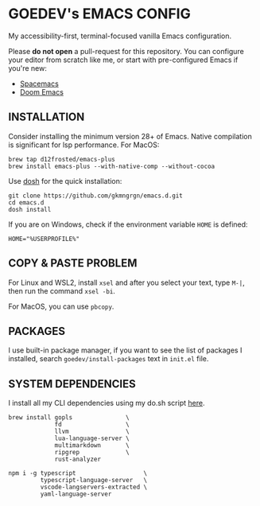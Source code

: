 # GOEDEV's EMACS CONFIG

My accessibility-first, terminal-focused vanilla Emacs configuration.

Please **do not open** a pull-request for this repository. You can configure your editor
from scratch like me, or start with pre-configured Emacs if you're new:

- [Spacemacs](https://www.spacemacs.org/)
- [Doom Emacs](https://github.com/hlissner/doom-emacs)


## INSTALLATION

Consider installing the minimum version 28+ of Emacs. Native compilation is significant
for lsp performance. For MacOS:

    brew tap d12frosted/emacs-plus
    brew install emacs-plus --with-native-comp --without-cocoa

Use [dosh](https://github.com/gkmngrgn/dosh/) for the quick installation:

    git clone https://github.com/gkmngrgn/emacs.d.git
    cd emacs.d
    dosh install

If you are on Windows, check if the environment variable `HOME` is defined:

    HOME="%USERPROFILE%"


## COPY & PASTE PROBLEM

For Linux and WSL2, install `xsel` and after you select your text, type `M-|`, then run
the command `xsel -bi`.

For MacOS, you can use `pbcopy`.


## PACKAGES

I use built-in package manager, if you want to see the list of packages I installed,
search `goedev/install-packages` text in `init.el` file.


## SYSTEM DEPENDENCIES

I install all my CLI dependencies using my do.sh script
[here](https://git.goe.dev/goedev/config/src/branch/main/do.sh).

    brew install gopls               \
                 fd                  \
                 llvm                \
                 lua-language-server \
                 multimarkdown       \
                 ripgrep             \
                 rust-analyzer

    npm i -g typescript                   \
             typescript-language-server   \
             vscode-langservers-extracted \
             yaml-language-server

